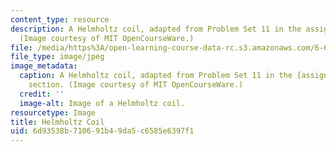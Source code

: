 ```yaml
---
content_type: resource
description: A Helmholtz coil, adapted from Problem Set 11 in the assignments section.
  (Image courtesy of MIT OpenCourseWare.)
file: /media/https%3A/open-learning-course-data-rc.s3.amazonaws.com/6-632-electromagnetic-wave-theory-spring-2003/6d93538b710691b49da5c6585e6397f1_6-632s03.jpg
file_type: image/jpeg
image_metadata:
  caption: A Helmholtz coil, adapted from Problem Set 11 in the [assignments](pages/assignments)
    section. (Image courtesy of MIT OpenCourseWare.)
  credit: ''
  image-alt: Image of a Helmholtz coil.
resourcetype: Image
title: Helmholtz Coil
uid: 6d93538b-7106-91b4-9da5-c6585e6397f1
---
```

